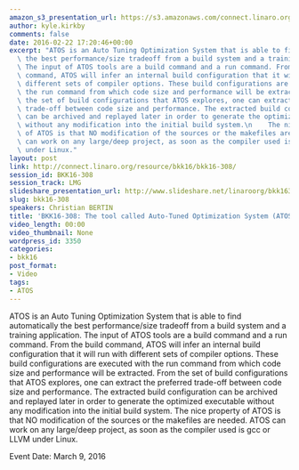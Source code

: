 ```yaml
---
amazon_s3_presentation_url: https://s3.amazonaws.com/connect.linaro.org/bkk16/Presentations/Wednesday/BKK16-308.pdf
author: kyle.kirkby
comments: false
date: 2016-02-22 17:20:46+00:00
excerpt: "ATOS is an Auto Tuning Optimization System that is able to find automatically\
  \ the best performance/size tradeoff from a build system and a training application.\
  \ The input of ATOS tools are a build command and a run command. From the build\
  \ command, ATOS will infer an internal build configuration that it will run with\
  \ different sets of compiler options. These build configurations are executed with\
  \ the run command from which code size and performance will be extracted.\n   From\
  \ the set of build configurations that ATOS explores, one can extract the preferred\
  \ trade-off between code size and performance. The extracted build configuration\
  \ can be archived and replayed later in order to generate the optimized executable\
  \ without any modification into the initial build system.\n    The nice property\
  \ of ATOS is that NO modification of the sources or the makefiles are needed. ATOS\
  \ can work on any large/deep project, as soon as the compiler used is gcc or LLVM\
  \ under Linux."
layout: post
link: http://connect.linaro.org/resource/bkk16/bkk16-308/
session_id: BKK16-308
session_track: LMG
slideshare_presentation_url: http://www.slideshare.net/linaroorg/bkk16308-the-tool-called-autotuned-optimization-system-atos
slug: bkk16-308
speakers: Christian BERTIN
title: 'BKK16-308: The tool called Auto-Tuned Optimization System (ATOS)'
video_length: 00:00
video_thumbnail: None
wordpress_id: 3350
categories:
- bkk16
post_format:
- Video
tags:
- ATOS
---
```


ATOS is an Auto Tuning Optimization System that is able to find automatically the best performance/size tradeoff from a build system and a training application. The input of ATOS tools are a build command and a run command. From the build command, ATOS will infer an internal build configuration that it will run with different sets of compiler options. These build configurations are executed with the run command from which code size and performance will be extracted.    From the set of build configurations that ATOS explores, one can extract the preferred trade-off between code size and performance. The extracted build configuration can be archived and replayed later in order to generate the optimized executable without any modification into the initial build system.     The nice property of ATOS is that NO modification of the sources or the makefiles are needed. ATOS can work on any large/deep project, as soon as the compiler used is gcc or LLVM under Linux.

Event Date: March 9, 2016
